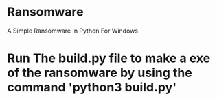 # Ransomware

A Simple Ransomware In Python For Windows

# Run The build.py file to make a exe of the ransomware by using the command <strong>'python3 build.py'</strong>
